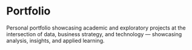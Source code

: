 # Portfolio
Personal portfolio showcasing academic and exploratory projects at the intersection of data, business strategy, and technology — showcasing analysis, insights, and applied learning.
